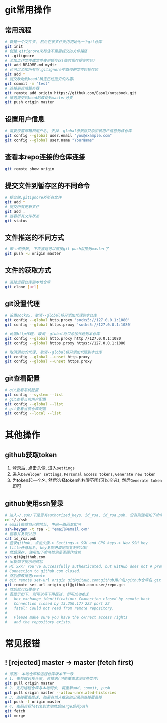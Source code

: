 # git常用操作
## 常用流程
```bash
# 新建一个文件夹, 然后在该文件夹内初始化一个git仓库
git init
# 创建.gitignore来标注不需要提交的文件路径
vi .gitignore
# 添加工作文件或文件夹到暂存区(临时保存提交内容)
git add README.md mydir
# 也可以添加所有除.gitignore中路径的文件到暂存区
git add *
# 提交改动到head(确定已经提交的内容)
git commit -m "test"
# 连接到远端服务器
git remote add origin https://github.com/Easul/notebook.git
# 推送提交到head的改动到master分支
git push origin master
```

## 设置用户信息
```bash
# 需要设置邮箱和用户名, 去掉--global参数将只添加该用户信息到该仓库
git config --global user.email "you@example.com"
git config --global user.name "YourName"
```

## 查看本repo连接的仓库连接
```bash
git remote show origin
```

## 提交文件到暂存区的不同命令
```bash
# 提交除.gitignore外所有文件
git add *
# 提交所有更新文件
git add .
# 查看所有文件状态
git status
```

## 文件推送的不同方式
```bash
# 带-u的参数, 下次推送可以直接git push就推到master了
git push -u origin master 
```

## 文件的获取方式
```bash
# 克隆远程仓库到本地仓库
git clone [url] 
```

## git设置代理
```bash
# 设置socks5, 取消--global将只添加代理到本仓库
git config --global http.proxy 'socks5://127.0.0.1:1080'
git config --global https.proxy 'socks5://127.0.0.1:1080' 

# 设置http代理, 取消--global将只添加代理到本仓库
git config --global http.proxy http://127.0.0.1:1080
git config --global https.proxy https://127.0.0.1:1080

# 取消添加的代理, 取消--global将只添加代理到本仓库
git config --global --unset http.proxy
git config --global --unset https.proxy
```

## git查看配置
```bash
# git查看系统配置
git config --system --list
# git查看当前用户配置
git config --global --list
# git查看当前仓库配置
git config --local --list
```

# 其他操作
## github获取token
1. 登录后, 点击头像, 进入`settings`
2. 进入`Developer settings`, `Personal access tokens`, `Generate new token`
3. 为token起一个名, 然后选择token的权限范围(可以全选), 然后`Generate token`即可

## github使用ssh登录
```bash
# 进入~/.ssh/下是否有authorized_keys, id_rsa, id_rsa.pub, 没有则使用如下命令生成ssh公私钥
cd ~/./ssh
# email换成自己的地址, 中间一路回车即可
ssh-keygen -t rsa -C "email@email.com"
# 查看并复制公钥
cat id_rsa.pub
# 登录github, 点击头像-> Settings-> SSH and GPG keys-> New SSH key
# title任意起名, key复制进取刚刚复制的公钥
# 然后保存, 使用如下命令检测是否操作成功
ssh git@github.com
# 出现如下提示则成功
# Hi xxx! You've successfully authenticated, but GitHub does not # provide shell access. 
# Connection to github.com closed.
# 然后修改推送remote
# git remote set-url origin git@github.com:github用户名/github仓库名.git
git remote set-url origin git@github.com:user/repo.git
# 然后就可以提交了
# 若提示如下, 则可以等下再推送, 即可成功推送
#   kex_exchange_identification: Connection closed by remote host
#   Connection closed by 13.250.177.223 port 22
#   fatal: Could not read from remote repository.
#   
#   Please make sure you have the correct access rights
#   and the repository exists.
```

# 常见报错
##  ! [rejected] master -> master (fetch first)
```bash
# 原因: 本地仓库和远程仓库版本不一致
# 1. 先拉取远程仓库, 再推送(可能覆盖本地某些文件)
git pull origin master
# 2. 先将远程仓库与本地同步, 再重新add, commit, push
git pull origin master --allow-unrelated-histories
# 3. 直接覆盖推送, 如果有他人推送的记录则直接覆盖掉
git push -f origin master
# 4. 先把远程fetch到本地然后merge后再push
git fetch
git merge
```